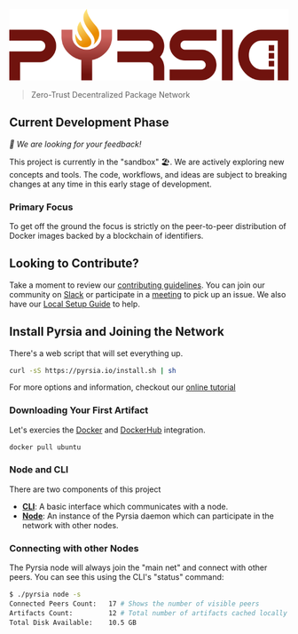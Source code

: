 ![logo](https://raw.githubusercontent.com/pyrsia/.github/main/images/logo-color.svg)

> Zero-Trust Decentralized Package Network

## Current Development Phase

_📢 We are looking for your feedback!_

This project is currently in the "sandbox" 🏖️. We are actively exploring new concepts and tools.
The code, workflows, and ideas are subject to breaking changes at any time in this early stage of development.

### Primary Focus

To get off the ground the focus is strictly on the peer-to-peer distribution of Docker images backed by a blockchain of identifiers.

## Looking to Contribute?

Take a moment to review our [contributing guidelines](https://github.com/pyrsia/.github/blob/main/contributing.md).
You can join our community on [Slack](https://openssf.slack.com/archives/C02RC7Y5EUV) or participate in a [meeting](https://pyrsia.io/events/) to pick up an issue. We also have our [Local Setup Guide](docs/local_dev_setup.md) to help.

## Install Pyrsia and Joining the Network

There's a web script that will set everything up.

```sh
curl -sS https://pyrsia.io/install.sh | sh
```

For more options and information, checkout our [online tutorial](https://pyrsia.io/guides/userguide/installation-and-support/ubuntu-installation/)

### Downloading Your First Artifact

Let's exercies the [Docker](https://www.docker.com/) and [DockerHub](https://hub.docker.com/) integration.

```sh
docker pull ubuntu
```

### Node and CLI

There are two components of this project

-   **[CLI](pyrsia_cli/)**: A basic interface which communicates with a node.
-   **[Node](pyrsia_node/)**: An instance of the Pyrsia daemon which can participate in the network with other nodes.

### Connecting with other Nodes

The Pyrsia node will always join the "main net" and connect with other peers. You can see this using the CLI's "status" command:

```sh
$ ./pyrsia node -s
Connected Peers Count:   17 # Shows the number of visible peers
Artifacts Count:         12 # Total number of artifacts cached locally
Total Disk Available:    10.5 GB
```
